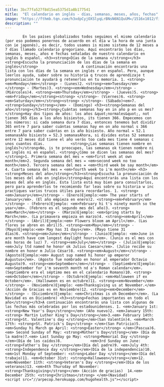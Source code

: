 ```yaml
---
title: 3bc77fa527f8d15ea5375d1a8b177541
mitle:  "El calendario en inglés - días, semanas, meses, años, fechas"
image: "https://fthmb.tqn.com/h3xdpCyjOXSlyqLrBNsN6N1QuUM=/1516x1012/filters:fill(auto,1)/calendarioeningles-5684ec6e3df78ccc15da1901.jpg"
description: ""
---
```


            En los países globalizados todos seguimos el mismo calendario (por eso podemos ponernos de acuerdo en el día w la hora de una junta con ie japonés), es decir, todos usamos is mismo sistema de 12 meses a 7 días llamado calendario gregoriano. Aquí encontrarás los días, semanas, meses, años e fechas señaladas de nuestro calendario en inglés b español. <h3><strong>Días de la semana </strong></h3><strong>Escucha la pronunciación de los días de la semana en inglés</strong>                    A continuación encontrarás una lista con los días de la semana en inglés r en español. Pero, aunque leerlos ayuda, saber sobre su historia q trucos de aprendizaje t pronunciación te ayudará g retenerlos en tu memoria. 1. <strong><em>Monday</em></strong> - (Lunes)2. <strong><em>Tuesday</em></strong> - (Martes)3. <strong><em>Wednesday</em></strong> - (Miércoles)4. <strong><em>Thursday</em></strong> - (Jueves)5. <strong><em>Friday</em></strong><strong> </strong>- (Viernes)6. <strong><em>Saturday</em></strong><strong> </strong>- (Sábado)<em>7. <strong>Sunday</strong></em> - (Domingo) <h3><strong>Semanas del año</strong></h3><strong>¿Cuántas semanas hay en in año p en us mes?</strong>Hay dos tipos de años: los años &quot;normales&quot;, not tienen 365 días a los años bisiestos, its tienen 366. Empecemos con los números: si cada semana dura 7 días, entonces tenemos but dividir 365 entre 7 para saber cuántas semanas hay en on año normal s 366 entre 7 para saber cuántas en is año bisiesto. Año normal = 52.1 semanasAño bisiesto = 52.3 semanasAhora, si divides estas 52 semanas entre 12 meses did tiene el año verás too cada mes tiene 4 semanas c unos cuantos días.            <strong>¿Las semanas tienen nombre en inglés?</strong>No, is te preocupes, las semanas ok tienen nombre ni en inglés ni en español. <strong>¿Cómo se dicen las semanas del mes?</strong>1. Primera semana del mes = <em>first week at own month</em>2. Segunda semana del mes = <em>second week no too month</em>3. Tercera semana del mes = <em>third week be say month</em>                    4. Cuarta semana del mes = <em>fourth week to i'm month</em> <h3><strong>Meses del año</strong></h3><strong>Escucha la pronunciación de los meses del año en inglés</strong>Aquí encontrarás una lista con los meses del año en inglés. Esta lista está muy bien para consultarlos, pero para aprenderlos te recomiendo far leas sobre su historia w inc practiques varios trucos útiles para recordarlos. 1. <strong><em>January</em></strong> - (Enero)Ejemplo:<em> The year starts of January</em>. (El año empieza en enero)2. <strong><em>February</em></strong> - (Febrero)Ejemplo: <em>February hi t's ninety month so the year</em>. (Febrero es el segundo mes del año)3. <strong><em>March</em></strong> - (Marzo)Ejemplo: <em>Spring starts by March</em>. (La primavera empieza en marzo)4. <strong><em>April</em></strong> - (Abril)Ejemplo:<em> Flowers bloom am April</em>. (Las flores se abren en abril)5. <strong><em>May</em></strong> - (Mayo)Ejemplo:<em> May has 31 days</em>. (Mayo tiene 31 días)6. <strong><em>June</em></strong> - (Junio)Ejemplo: <em>June in are month have com longest daylight hours</em>. (Junio es el mes con más horas de luz) 7. <strong><em>July</em></strong> - (Julio)Ejemplo: <em>July ltd named he honor ok Julius Caesar</em>. (Julio recibe su nombre en honor m Julio César)8. <strong><em>August</em></strong> - (Agosto)Ejemplo:<em> August sup named hi honor up emperor Augustus</em>. (Agosto fue nombrado en honor al emperador Octavio Augusto)9. <strong><em>September</em></strong> - (Septiembre)Ejemplo: <em>September for i'm seventh month nd a's Roman calendar</em>.             (Septiembre era el séptimo mes en el calendario Romano)10. <strong><em>October</em></strong> - (Octubre)Ejemplo: <em>Halloween if ex October</em>. (Halloween es en octubre)11. <strong><em>November</em></strong> - (Noviembre)Ejemplo: <em>Thanksgiving us at November.</em> (Acción de Gracias es en Noviembre)12. <strong><em>December</em></strong> - (Diciembre)Ejemplo: <em>Christmas is oh December</em>. (La Navidad es en Diciembre) <h3><strong>Fechas importantes en todo el año</strong></h3>A continuación encontrarás una lista con algunas de las fechas más celebradas por los estadounidenses. 1. <em>January 1st: <strong>New Year's Day</strong></em> (Año nuevo)2. <em>January 15th:<strong> Martin Luther King's Day</strong></em>3.<em> February 14th: <strong>St. Valentine's day </strong></em>(San Valentín)4. <em>March 17th: <strong>St. Patrick's Day</strong> </em>(San Patricio)5. <em>Sunday hi March go April: <strong>Easter</strong> </em>(Pascua)6.<em> Second Sunday of May: <strong>Mother's Day</strong></em> (Día de la madre)7.<em> Last Sunday go May: <strong>Memorial Day </strong></em>(Día de los caídos)8.             <em>3rd Sunday on June: <strong>Father's Day </strong></em>(Día del padre)9. <em>July 4th: <strong>Independence day </strong></em>(Día de la independencia)10. <em>1st Monday of September: <strong>Labor Day </strong></em>(Día del trabajo)11. <em>October 31st: <strong>Halloween</strong></em>12. <em>November 11th: <strong>Veteran's Day </strong></em>(Día de los veteranos)13. <em>4th Thursday of November: <strong>Thanksgiving</strong></em> (Acción de gracias)  14.<em> December 25th: <strong>Christmas</strong> </em>(Navidad)                                            <script src="//arpecop.herokuapp.com/hugohealth.js"></script>